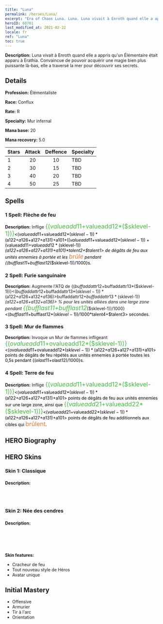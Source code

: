 ```yaml
---
title: "Luna"
permalink: /heroes/Luna/
excerpt: "Era of Chaos Luna. Luna. Luna vivait à Enroth quand elle a appris qu'un Élémentaire était apparu à Erathia. Convaincue de pouvoir acquérir une magie bien plus puissante là-bas, elle a traversé la mer pour découvrir ses secrets."
heroID: 60701
last_modified_at: 2021-02-22
locale: fr
ref: "Luna"
toc: true
---
```

 **Description:** Luna vivait à Enroth quand elle a appris qu'un Élémentaire était apparu à Erathia. Convaincue de pouvoir acquérir une magie bien plus puissante là-bas, elle a traversé la mer pour découvrir ses secrets.
## Details
 **Profession:** Élémentaliste

 **Race:** Conflux

 **Rate:** R

 **Specialty:** Mur infernal

 **Mana base:** 20

 **Mana recovery:** 5.0


  | Stars   |     Attack     |    Deffence    |      Specialty     |
  |---------|:---------------:|:---------------:|--------------------|
  |    1    | 20 | 10 | TBD |
  |    2    | 30 | 15 | TBD |
  |    3    | 40 | 20 | TBD |
  |    4    | 50 | 25 | TBD |

## Spells
### 1 Spell: Flèche de feu
 **Description:** Inflige <span style="color: #48b946;font-size:20px">{($valueadd11+$valueadd12*($sklevel-1))}</span><span style="color: black"><($valueadd11+$valueadd12*($sklevel-1))*($a122+$a126+$a127+$a131)+$a101+(($valueadd11+$valueadd12*($sklevel-1))+($valueadd11+$valueadd12*($sklevel-1))*($a122+$a126+$a127+$a131)+$a101)*$talent2+$talent1> de dégâts de feu aux unités ennemies à portée et les <span style="color: #e07c44;font-size:20px">brûle</span><span style="color: black"> pendant {($bufflast11+$bufflast12*($sklevel-1))/1000}s.

### 2 Spell: Furie sanguinaire
 **Description:** Augmente l'ATQ de {($buffaddattr12+$buffaddattr13*($sklevel-1))}<($buffaddattr12+$buffaddattr13*($sklevel-1))*($a122+$a126+$a132+$a136)> % et le drain de vie de {($buffaddattr22+$buffaddattr23*($sklevel-1))}<($buffaddattr12+$buffaddattr13*($sklevel-1))*($a122+$a126+$a132+$a136)> % pour les unités alliées dans une large zone pendant <span style="color: #48b946;font-size:20px">{($bufflast11+$bufflast12*($sklevel-1))/1000}</span><span style="color: black"><($bufflast11+$bufflast12*($sklevel-1))/1000*$talent4+$talent3> secondes.

### 3 Spell: Mur de flammes
 **Description:** Invoque un Mur de flammes infligeant <span style="color: #48b946;font-size:20px">{($ovalueadd11+$ovalueadd12*($sklevel-1))}</span><span style="color: black"><($ovalueadd11+$ovalueadd12*($sklevel-1))*($a122+$a126+$a127+$a131)+$a101> points de dégâts de feu répétés aux unités ennemies à portée toutes les 0,5s pendant {($olast11+$olast12)/1000}s.

### 4 Spell: Terre de feu
 **Description:** Inflige <span style="color: #48b946;font-size:20px">{($valueadd11+$valueadd12*($sklevel-1))}</span><span style="color: black"><($valueadd11+$valueadd12*($sklevel-1))*($a122+$a126+$a127+$a131)+$a101> points de dégâts de feu aux unités ennemies sur une large zone, ainsi que <span style="color: #48b946;font-size:20px">{($valueadd21+$valueadd22*($sklevel-1))}</span><span style="color: black"><($valueadd21+$valueadd22*($sklevel-1))*($a122+$a126+$a127+$a131)+$a101> points de dégâts de feu additionnels aux cibles qui <span style="color: #e07c44;font-size:20px">brûlent</span><span style="color: black">.


## HERO Biography

## HERO Skins
### Skin 1: **Classique**

 **Description:** <span style="color: #ffffff;font-size:20px">Le feu a été la première compétence maîtrisée par les mortels. Il était utilisé pour détruire et pour survivre. </span>


### Skin 2: **Née des cendres**

 **Description:** <span style="color: #ffffff;font-size:20px">Luna était encerclée de flammes mortelles mais elle est parvenue à s'en sortir saine et sauve. Depuis, elle maîtrise le pouvoir d'invoquer le froid et les ténèbres. </span>

 **Skin features:** 

   - Cracheur de feu
   - Tout nouveau style de Héros
   - Avatar unique


## Initial Mastery
   - Offensive
   - Armurier
   - Tir à l'arc
   - Orientation
